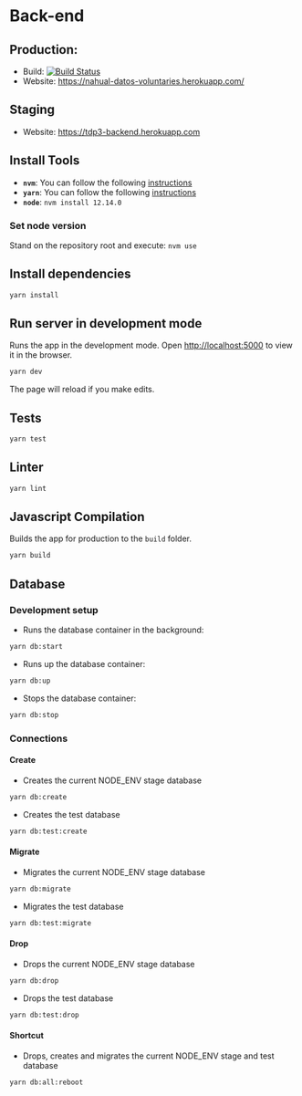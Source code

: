 # Back-end

## Production:

- Build: [![Build Status](https://travis-ci.com/taller-de-desarrollo-proyectos-III/back-end.svg?branch=main)](https://travis-ci.com/taller-de-desarrollo-proyectos-III/back-end)
- Website: https://nahual-datos-voluntaries.herokuapp.com/

## Staging

- Website: https://tdp3-backend.herokuapp.com

## Install Tools

- **`nvm`**: You can follow the following [instructions](https://github.com/nvm-sh/nvm)
- **`yarn`**: You can follow the following [instructions](https://classic.yarnpkg.com/en/docs/install/#debian-stable)
- **`node`**: `nvm install 12.14.0`

### Set node version

Stand on the repository root and execute: `nvm use`

## Install dependencies

```bash
yarn install
```

## Run server in development mode

Runs the app in the development mode.
Open [http://localhost:5000](http://localhost:5000) to view it in the browser.

```bash
yarn dev
```

The page will reload if you make edits.

## Tests

```bash
yarn test
```

## Linter

```bash
yarn lint
```

## Javascript Compilation

Builds the app for production to the `build` folder.

```bash
yarn build
```

## Database

### Development setup

- Runs the database container in the background:

```bash
yarn db:start
```

- Runs up the database container:

```bash
yarn db:up
```

- Stops the database container:

```bash
yarn db:stop
```

### Connections

#### Create

- Creates the current NODE_ENV stage database

```bash
yarn db:create
```

- Creates the test database

```bash
yarn db:test:create
```

#### Migrate

- Migrates the current NODE_ENV stage database

```bash
yarn db:migrate
```

- Migrates the test database

```bash
yarn db:test:migrate
```

#### Drop

- Drops the current NODE_ENV stage database

```bash
yarn db:drop
```

- Drops the test database

```bash
yarn db:test:drop
```

#### Shortcut

- Drops, creates and migrates the current NODE_ENV stage and test database

```bash
yarn db:all:reboot
```
